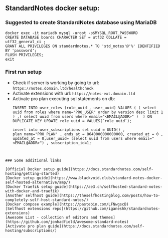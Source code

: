 ## StandardNotes docker setup:

### Suggested to create StandardNotes database using MariaDB

```
docker exec -it mariadb mysql -uroot -p$MYSQL_ROOT_PASSWORD
CREATE DATABASE boards CHARACTER SET = utf32 COLLATE = utf32_general_ci ;
GRANT ALL PRIVILEGES ON standardnotes.* TO 'std_notes'@'%' IDENTIFIED BY 'password';
FLUSH PRIVILEGES;
exit
```

### First run setup

- Check if server is working by going to url: `https://notes.domain.ltd/healthcheck`
- Activate extensions with url: `https://notes-ext.domain.ltd`
- Activate pro plan executing sql statements on db:
  ```
  INSERT INTO user_roles (role_uuid , user_uuid) VALUES ( ( select uuid from roles where name="PRO_USER" order by version desc limit 1 ) ,( select uuid from users where email="<EMAIL@ADDR>" )  ) ON DUPLICATE KEY UPDATE role_uuid = VALUES(`role_uuid`);
  
  insert into user_subscriptions set uuid = UUID() , plan_name="PRO_PLAN" , ends_at = 8640000000000000, created_at = 0 , updated_at = 0,user_uuid= (select uuid from users where email="<EMAIL@ADDR>") , subscription_id=1;
 ```  


### Some additional links

[Official Docker setup guide](https://docs.standardnotes.com/self-hosting/getting-started)
[Docker setup guide](https://www.blackvoid.club/standard-notes-docker-self-hosted-alternative/amp/)  
[Docker Traefik setup guide](https://ae3.ch/selfhosted-standard-notes-with-docker-and-traefik)  
[Another selfhost guide](https://theselfhostingblog.com/posts/how-to-completely-self-host-standard-notes/)  
[Docker compose example](https://pastebin.com/LFNwgscB)  
[Selfhost extensions repo](https://github.com/iganeshk/standardnotes-extensions)  
[Awesome List - collection of editors and themes](https://github.com/jonhadfield/awesome-standard-notes)
[Activate pro plan guide](https://docs.standardnotes.com/self-hosting/subscriptions/)
